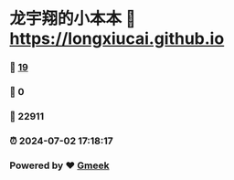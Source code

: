 # 龙宇翔的小本本 :link: https://longxiucai.github.io 
### :page_facing_up: [19](https://longxiucai.github.io/tag.html) 
### :speech_balloon: 0 
### :hibiscus: 22911 
### :alarm_clock: 2024-07-02 17:18:17 
### Powered by :heart: [Gmeek](https://github.com/Meekdai/Gmeek)
